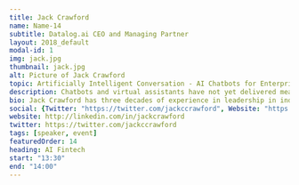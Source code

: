 ```yaml
---
title: Jack Crawford
name: Name-14
subtitle: Datalog.ai CEO and Managing Partner
layout: 2018_default
modal-id: 1
img: jack.jpg
thumbnail: jack.jpg
alt: Picture of Jack Crawford
topic: Artificially Intelligent Conversation - AI Chatbots for Enterprise
description: Chatbots and virtual assistants have not yet delivered meaningful levers to businesses. Learn the advantage of drawing on back office core systems and novel machine learning to advance beyond current obstacles to success. Understand how machine learning marvels such as human sentiment discovery, behavioral prediction, and anomaly detection can work with conversational AI to accelerate the attainment of benefits for your enterprise.
bio: Jack Crawford has three decades of experience in leadership in industry, entrepreneurship (formed three companies), and technology consulting. Currently leading an services and technology platform firm which is delivering cost savings and business process improvements through the application of AI solutions to current enterprise problems. Jack is skilled in business strategy, machine learning, behavioral prediction, consumer analysis, and process automation. Jack regularly speaks at industry conferences on AI, employee engagement & the digital transformation of customer experiences. Prior to Datalog.ai, Jack was VP, Business Intelligence and AI Solutions at Saama Technologies, Senior Principal, Customer Experience Solutions at Cognizant, Sr. Director, Commercial Operations & Information Services at Allergan, Senior Manager of Quality, Security, & Compliance at Gilead Sciences, and Managing Director at Managed Ventures.
social: {Twitter: "https://twitter.com/jackccrawford", Website: "https://www.linkedin.com/in/betsabebotaitis/", Linkedin: "http://linkedin.com/in/jackcrawford" }
website: http://linkedin.com/in/jackcrawford
twitter: https://twitter.com/jackccrawford
tags: [speaker, event]
featuredOrder: 14
heading: AI Fintech
start: "13:30"
end: "14:00"
---
```

